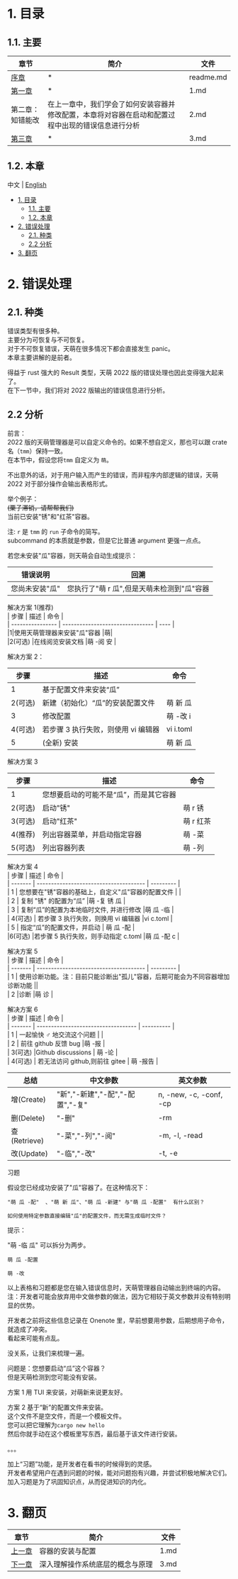 # 1. 目录

## 1.1. 主要

| 章节                | 简介                                                                                               | 文件      |
| ------------------- | -------------------------------------------------------------------------------------------------- | --------- |
| [序章](./readme.md) | \*                                                                                                 | readme.md |
| [第一章](./1.md)    | \*                                                                                                 | 1.md      |
| 第二章：知错能改    | 在上一章中，我们学会了如何安装容器并修改配置，本章将对容器在启动和配置过程中出现的错误信息进行分析 | 2.md      |
| [第三章](./3.md)    | \*                                                                                                 | 3.md      |

## 1.2. 本章

中文 | [English](../en/2.md)

- [1. 目录](#1-目录)
  - [1.1. 主要](#11-主要)
  - [1.2. 本章](#12-本章)
- [2. 错误处理](#2-错误处理)
  - [2.1. 种类](#21-种类)
  - [2.2 分析](#22-分析)
- [3. 翻页](#3-翻页)

# 2. 错误处理

## 2.1. 种类

错误类型有很多种。  
主要分为可恢复与不可恢复。  
对于不可恢复错误，天萌在很多情况下都会直接发生 panic。  
本章主要讲解的是前者。

得益于 rust 强大的 Result 类型，天萌 2022 版的错误处理也因此变得强大起来了。  
在下一节中，我们将对 2022 版输出的错误信息进行分析。

## 2.2 分析

前言：  
2022 版的天萌管理器是可以自定义命令的。如果不想自定义，那也可以跟 crate 名（`tmm`）保持一致。  
在本节中，假设您将`tmm` 自定义为 `萌`。

不出意外的话，对于用户输入而产生的错误，而非程序内部逻辑的错误，天萌 2022 对于部分操作会输出表格形式。

举个例子：  
~~(栗子滞销，请帮帮我们)~~  
当前已安装"锈"和"红茶"容器。

注: `r` 是 `tmm` 的 `run` 子命令的简写。  
subcommand 的本质就是参数，但是它比普通 argument 更强一点点。

若您未安装"瓜"容器，则天萌会自动生成提示：

| 错误说明       | 回溯                                       |
| -------------- | ------------------------------------------ |
| 您尚未安装"瓜" | 您执行了"萌 r 瓜",但是天萌未检测到"瓜"容器 |

解决方案 1(推荐)  
| 步骤 | 描述 | 命令 |  
| ---------------- | -------------------------------- | ---- |  
|1|使用天萌管理器来安装"瓜"容器 |萌|  
|2(可选) |在线阅览安装文档 |萌 -阅 安 |

解决方案 2：

| 步骤    | 描述                                | 命令      |
| ------- | ----------------------------------- | --------- |
| 1       | 基于配置文件来安装“瓜”              |           |
| 2(可选) | 新建（初始化）“瓜”的安装配置文件    | 萌 新 瓜  |
| 3       | 修改配置                            | 萌 -改 i  |
| 4(可选) | 若步骤 3 执行失败，则使用 vi 编辑器 | vi i.toml |
| 5       | (全新) 安装                         | 萌 新 瓜  |

解决方案 3

| 步骤    | 描述                                   | 命令      |
| ------- | -------------------------------------- | --------- |
| 1       | 您想要启动的可能不是“瓜”，而是其它容器 |           |
| 2(可选) | 启动"锈"                               | 萌 r 锈   |
| 3(可选) | 启动"红茶"                             | 萌 r 红茶 |
| 4(推荐) | 列出容器菜单，并启动指定容器           | 萌 -菜    |
| 5(可选) | 列出容器列表                           | 萌 -列    |

解决方案 4  
| 步骤 | 描述 | 命令 |  
| ------- | -------------------------------------- | --------- |  
| 1 | 您想要在"锈"容器的基础上，自定义"瓜"容器的配置文件 | |  
| 2 | 复制 "锈" 的配置为“瓜” |萌 -复 锈 瓜 |  
| 3 | 复制“瓜”的配置为本地临时文件, 并进行修改 |萌 瓜 -临 |  
| 4(可选) | 若步骤 3 执行失败，则换用 vi 编辑器 |vi c.toml |  
| 5 | 指定“瓜”的配置文件，并启动 | 萌 瓜 -配 |  
|6(可选) |若步骤 5 执行失败，则手动指定 c.toml |萌 瓜 -配 c |

解决方案 5  
| 步骤 | 描述 | 命令 |  
| ------- | -------------------------------------- | --------- |  
| 1 | 使用诊断功能。注：目前只能诊断出"孤儿"容器，后期可能会为不同容器增加诊断功能 ||  
| 2 |诊断 |萌 诊 |

解决方案 6  
| 步骤 | 描述 | 命令 |  
| ------- | ----------------------------------- | ---------- |  
| 1 | 一起愉快 ♂️ 地交流这个问题 | |  
| 2 | 前往 github 反馈 bug |萌 -报 |  
| 3(可选) |Github discussions | 萌 -论 |  
| 4(可选) | 若无法访问 github,则前往 gitee | 萌 -报告 |

| 总结         | 中文参数                         | 英文参数                |
| ------------ | -------------------------------- | ----------------------- |
| 增(Create)   | "新","-新建","-配","-配置","-复" | n, -new, -c, -conf, -cp |
| 删(Delete)   | "-删"                            | -rm                     |
| 查(Retrieve) | "-菜","-列","-阅"                | -m, -l, -read           |
| 改(Update)   | "-临","-改"                      | -t, -e                  |

习题

假设您已经成功安装了"瓜"容器了。在这种情况下：

    "萌 瓜 -配"  、"萌 新 瓜"、"萌 瓜 -新建" 与"萌 瓜 -配置"  有什么区别？

    如何使用特定参数直接编辑"瓜"的配置文件，而无需生成临时文件？

提示：

"萌 -临 瓜" 可以拆分为两步。

    萌 瓜 -配置

    萌 -改

以上表格和习题都是您在输入错误信息时，天萌管理器自动输出到终端的内容。  
注：开发者可能会放弃用中文做参数的做法，因为它相较于英文参数并没有特别明显的优势。

开发者之前将这些信息记录在 Onenote 里，早前想要用参数，后期想用子命令，就造成了冲突。  
看起来可能有点乱。

没关系，让我们来梳理一遍。

问题是：您想要启动“瓜”这个容器？  
但是天萌检测到您可能没有安装。

方案 1 用 TUI 来安装，对萌新来说更友好。

方案 2 基于“新”的配置文件来安装。  
这个文件不是空文件，而是一个模板文件。  
您可以把它理解为`cargo new hello`  
然后你就手动在这个模板里写东西，最后基于该文件进行安装。

。。。

加上“习题”功能，是开发者在看书的时候得到的灵感。  
开发者希望用户在遇到问题的时候，能对问题抱有兴趣，并尝试积极地解决它们。  
加入习题是为了巩固知识点，从而促进知识的内化。

# 3. 翻页

| 章节             | 简介                             | 文件 |
| ---------------- | -------------------------------- | ---- |
| [上一章](./1.md) | 容器的安装与配置                 | 1.md |
| [下一章](./3.md) | 深入理解操作系统底层的概念与原理 | 3.md |
